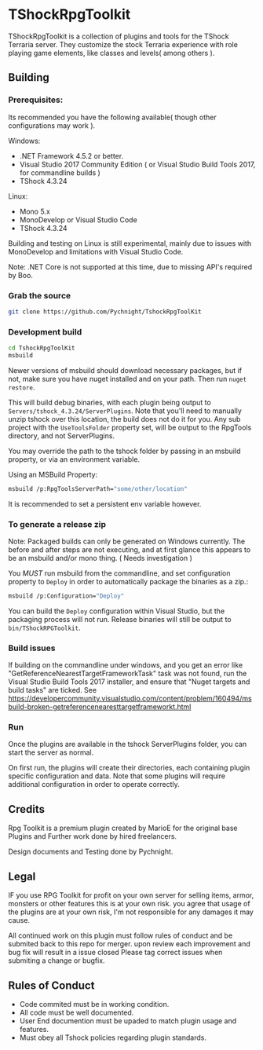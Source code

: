 # TShockRpgToolkit

TShockRpgToolkit is a collection of plugins and tools for the TShock Terraria server. They customize the stock Terraria experience with role playing game elements, like classes and levels( among others ).

## Building

### Prerequisites:

Its recommended you have the following available( though other configurations may work ).

Windows:

* .NET Framework 4.5.2 or better.
* Visual Studio 2017 Community Edition ( or Visual Studio Build Tools 2017, for commandline builds  )
* TShock 4.3.24

Linux:

* Mono 5.x
* MonoDevelop or Visual Studio Code
* TShock 4.3.24

Building and testing on Linux is still experimental, mainly due to issues with MonoDevelop and limitations with Visual Studio Code.

Note: .NET Core is not supported at this time, due to missing API's required by Boo.

### Grab the source

```bash
git clone https://github.com/Pychnight/TshockRpgToolKit
```

### Development build

```bash
cd TshockRpgToolKit
msbuild 
```

Newer versions of msbuild should download necessary packages, but if not, make sure you have nuget installed and on your path. Then run `nuget restore`. 

This will build debug binaries, with each plugin being output to `Servers/tshock_4.3.24/ServerPlugins`. Note that you'll need to manually unzip tshock over this location, the build does not do it for you.
Any sub project with the `UseToolsFolder` property set, will be output to the RpgTools directory, and not ServerPlugins.

You may override the path to the tshock folder by passing in an msbuild property, or via an environment variable.

Using an MSBuild Property:

```bash
msbuild /p:RpgToolsServerPath="some/other/location"
```

It is recommended to set a persistent env variable however.

### To generate a release zip

Note: Packaged builds can only be generated on Windows currently. The before and after steps are not executing, and at first glance this appears to be an msbuild and/or mono thing. ( Needs investigation ) 

You *MUST* run msbuild from the commandline, and set configuration property to `Deploy` in order to automatically package the binaries as a zip.:

```bash
msbuild /p:Configuration="Deploy"
```

You can build the `Deploy` configuration within Visual Studio, but the packaging process will not run. Release binaries will still be output to `bin/TShockRPGToolkit`.

### Build issues

If building on the commandline under windows, and you get an error like "GetReferenceNearestTargetFrameworkTask" task was not found, run the Visual Studio Build Tools 2017 installer, and ensure that "Nuget targets and build tasks" are ticked. See https://developercommunity.visualstudio.com/content/problem/160494/msbuild-broken-getreferencenearesttargetframeworkt.html

### Run

Once the plugins are available in the tshock ServerPlugins folder, you can start the server as normal.

On first run, the plugins will create their directories, each containing plugin specific configuration and data. Note that some plugins will require additional configuration in order to operate correctly.

## Credits

Rpg Toolkit is a premium plugin created by MarioE for the original base Plugins and Further work done by hired freelancers.

Design documents and Testing done by Pychnight.

## Legal

IF you use RPG Toolkit for profit on your own server for selling items, armor, monsters or other features this is at your own risk.
you agree that usage of the plugins are at your own risk, I'm not responsible for any damages it may cause.

All continued work on this plugin must follow rules of conduct and be submited back to this repo for merger. upon review each improvement and bug fix will result in a issue closed Please tag correct issues when submiting a change or bugfix.

## Rules of Conduct

- Code commited must be in working condition.
- All code must be well documented.
- User End documention must be upaded to match plugin usage and features.
- Must obey all Tshock policies regarding plugin standards.

